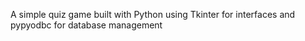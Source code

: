 A simple quiz game built with Python using Tkinter for interfaces and pypyodbc for database management
